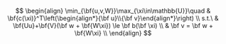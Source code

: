 $$
\begin{align}
    \min_{\bf{u,v,W}}\max_{\xi\in\mathbb{U}}\quad & \bf{c(\xi)}^T\left(\begin{align*}{\bf u}\\{\bf v}\end{align*}\right) \\
    s.t.\ & \bf{Uu}+\bf{V}(\bf w + \bf{W\xi}) \le \bf b(\bf \xi) \\
    & \bf v = \bf w + \bf{W\xi} \\
\end{align}
$$